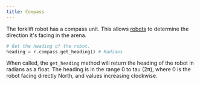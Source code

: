 ```yaml
---
title: Compass
---
```


The forklift robot has a compass unit. This allows [robots](/robots/) to determine the direction it's facing in the arena.

```python
# Get the heading of the robot.
heading = r.compass.get_heading() # Radians
```

When called, the `get_heading` method will return the heading of the robot in radians as a float. The heading is in the range 0 to tau (2π), where 0 is the robot facing directly North, and values increasing clockwise.
